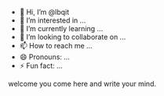 - 👋 Hi, I’m @lbqit
- 👀 I’m interested in ...
- 🌱 I’m currently learning ...
- 💞️ I’m looking to collaborate on ...
- 📫 How to reach me ...
- 😄 Pronouns: ...
- ⚡ Fun fact: ...

<!---
lbqit/lbqit is a ✨ special ✨ repository because its `README.md` (this file) appears on your GitHub profile.
You can click the Preview link to take a look at your changes.
--->
welcome you come here and write your mind.

